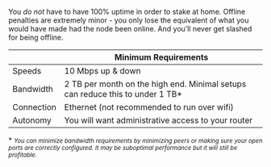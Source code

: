 You *do not* have to have 100% uptime in order to stake at home. Offline penalties are extremely minor - you only lose the equivalent of what you would have made had the node been online. And you’ll never get slashed for being offline.

|          | Minimum Requirements
-----------|---------------------
Speeds     | 10 Mbps up & down
Bandwidth  | 2 TB per month on the high end. Minimal setups can reduce this to under 1 TB*
Connection | Ethernet (not recommended to run over wifi)
Autonomy   | You will want administrative access to your router

\* *<small>You can minimize bandwidth requirements by minimizing peers or making sure your open ports are correctly configured. It may be suboptimal performance but it will still be profitable.</small>*

